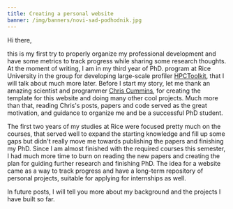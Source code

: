 ```yaml
---
title: Creating a personal website
banner: /img/banners/novi-sad-podhodnik.jpg
---
```


Hi there, 

this is my first try to properly organize my professional development
and have some metrics to track progress while sharing some research thoughts. At the moment of writing, I am in my third year of PhD. program at Rice University in the group for developing large-scale profiler [HPCToolkit](http://hpctoolkit.org/),
 that I will talk about much more later. Before I start my story, let me thank an amazing scientist and programmer [Chris Cummins](https://chriscummins.cc/), for creating the template for this website and doing many other cool projects. Much more than that, reading Chris's posts, papers and code served as the great motivation, and guidance to organize me and be a successful PhD student.


The first two years of my studies at Rice were focused pretty much on the courses, that
served well to expand the starting knowledge and fill up some gaps but didn't really
move me towards publishing the papers and finishing my PhD. Since I am almost finished with
the required courses this semester, I had much more time to burn on reading the new papers and creating the plan for guiding further research and finishing PhD. The idea for a 
website came as a way to track progress and have a long-term repository of personal projects, suitable for applying for internships as well.


In future posts, I will tell you more about my background and the projects I have built so far.




